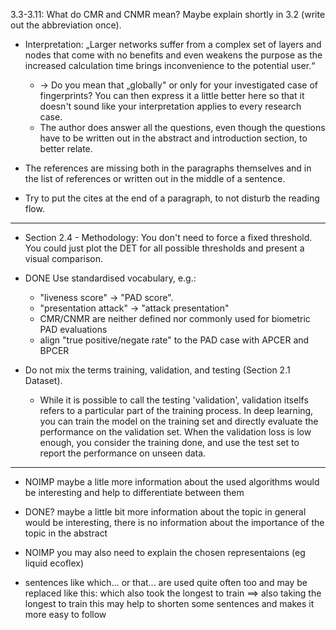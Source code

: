 
3.3-3.11: What do CMR and CNMR mean? Maybe explain shortly in 3.2 (write out the abbreviation once).

* Interpretation: „Larger networks suffer from a complex set of layers and nodes that come with no benefits and even weakens the purpose as the increased calculation time brings inconvenience to the potential user.“ 
    * -> Do you mean that „globally" or only for your investigated case of fingerprints? You can then express it a little better here so that it doesn't sound like your interpretation applies to every research case.
    * The author does answer all the questions, even though the questions have to be written out in the abstract and introduction section, to better relate.

* The references are missing both in the paragraphs themselves and in the list of references or written out in the middle of a sentence. 
* Try to put the cites at the end of a paragraph, to not disturb the reading flow.

____

* Section 2.4 - Methodology: You don't need to force a fixed threshold. You could just plot the DET for all possible thresholds and present a visual comparison.

* DONE Use standardised vocabulary, e.g.:
    * "liveness score" -> "PAD score".
    * "presentation attack" -> "attack presentation"
    * CMR/CNMR are neither defined nor commonly used for biometric PAD evaluations 
    * align "true positive/negate rate" to the PAD case with APCER and BPCER

* Do not mix the terms training, validation, and testing (Section 2.1 Dataset). 
    * While it is possible to call the testing 'validation', validation itselfs refers to a particular part of the training process. 
    In deep learning, you can train the model on the training set and directly evaluate the performance on the validation set. When the validation loss is low enough, you consider the training done, and use the test set to report the performance on unseen data.

____

* NOIMP maybe a litle more information about the used algorithms would be interesting and help to differentiate between them

* DONE? maybe a little bit more information about the topic in general would be interesting, there is no information about the importance of the topic in the abstract
* NOIMP you may also need to explain the chosen representaions (eg liquid ecoflex)

* sentences like which... or that... are used quite often too and may be replaced like this:
which also took the longest to train ==> also taking the longest to train
this may help to shorten some sentences and makes it more easy to follow
